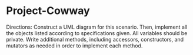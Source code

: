 # Project-Cowway
Directions: Construct a UML diagram for this scenario. Then, implement all the objects listed according to specifications given. All variables should be private. Write additional methods, including accessors, constructors, and mutators as needed in order to implement each method. 
